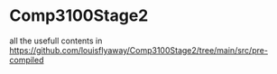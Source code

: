 # Comp3100Stage2
all the usefull contents in https://github.com/louisflyaway/Comp3100Stage2/tree/main/src/pre-compiled
